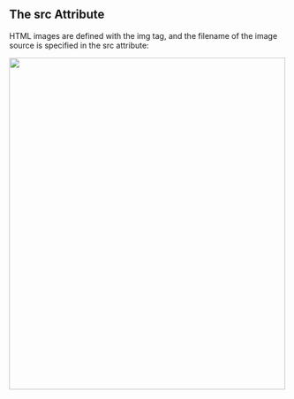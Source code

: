 <!DOCTYPE html>

<html>
  <body>
    <h2>The src Attribute</h2>
<p>HTML images are defined with the img tag, and the filename of the image source is specified in the src attribute:</p>

<img src="img_girl.jpg" width="500" height="600">

</body>
</html>


